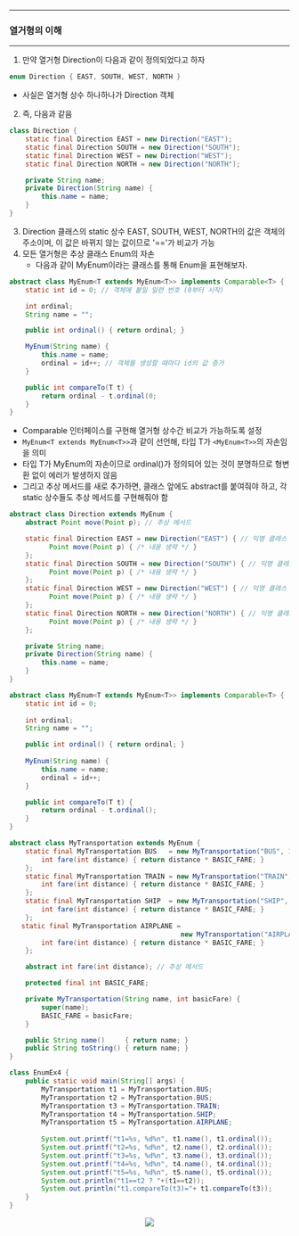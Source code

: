 -----
### 열거형의 이해
-----
1. 만약 열거형 Direction이 다음과 같이 정의되었다고 하자
```java
enum Direction { EAST, SOUTH, WEST, NORTH }
```
  - 사실은 열거형 상수 하나하나가 Direction 객체

2. 즉, 다음과 같음
```java
class Direction {
    static final Direction EAST = new Direction("EAST");
    static final Direction SOUTH = new Direction("SOUTH");
    static final Direction WEST = new Direction("WEST");
    static final Direction NORTH = new Direction("NORTH");

    private String name;
    private Direction(String name) {
        this.name = name;
    }
}
```

3. Direction 클래스의 static 상수 EAST, SOUTH, WEST, NORTH의 값은 객체의 주소이며, 이 값은 바뀌지 않는 값이므로 '=='가 비교가 가능
4. 모든 열거형은 추상 클래스 Enum의 자손
   - 다음과 같이 MyEnum이라는 클래스를 통해 Enum을 표현해보자.
```java
abstract class MyEnum<T extends MyEnum<T>> implements Comparable<T> {
    static int id = 0; // 객체에 붙일 일련 번호 (0부터 시작)

    int ordinal;
    String name = "";

    public int ordinal() { return ordinal; }

    MyEnum(String name) {
        this.name = name;
        ordinal = id++; // 객체를 생성할 때마다 id의 값 증가
    }

    public int compareTo(T t) {
        return ordinal - t.ordinal(0;
    }
}
```
  - Comparable 인터페이스를 구현해 열거형 상수간 비교가 가능하도록 설정
  - ```MyEnum<T extends MyEnum<T>>```과 같이 선언해, 타입 T가 ```<MyEnum<T>>```의 자손임을 의미
  - 타입 T가 MyEnum의 자손이므로 ordinal()가 정의되어 있는 것이 분명하므로 형변환 없이 에러가 발생하지 않음
  - 그리고 추상 메서드를 새로 추가하면, 클래스 앞에도 abstract를 붙여줘야 하고, 각 static 상수들도 추상 메서드를 구현해줘야 함
```java
abstract class Direction extends MyEnum {
    abstract Point move(Point p); // 추상 메서드

    static final Direction EAST = new Direction("EAST") { // 익명 클래스
          Point move(Point p) { /* 내용 생략 */ }
    };
    static final Direction SOUTH = new Direction("SOUTH") { // 익명 클래스
          Point move(Point p) { /* 내용 생략 */ }
    };
    static final Direction WEST = new Direction("WEST") { // 익명 클래스
          Point move(Point p) { /* 내용 생략 */ }
    };
    static final Direction NORTH = new Direction("NORTH") { // 익명 클래스
          Point move(Point p) { /* 내용 생략 */ }
    };

    private String name;
    private Direction(String name) {
        this.name = name;
    }
}
```

```java
abstract class MyEnum<T extends MyEnum<T>> implements Comparable<T> {
	static int id = 0;
		
	int ordinal;
	String name = "";

	public int ordinal() { return ordinal; }
	
	MyEnum(String name) {
		this.name = name;
		ordinal = id++;	
	}

	public int compareTo(T t) {
		return ordinal - t.ordinal();
	}
}

abstract class MyTransportation extends MyEnum {
	static final MyTransportation BUS   = new MyTransportation("BUS", 100) {
		int fare(int distance) { return distance * BASIC_FARE; }
	};
	static final MyTransportation TRAIN = new MyTransportation("TRAIN", 150) {
		int fare(int distance) { return distance * BASIC_FARE; }
	};
	static final MyTransportation SHIP  = new MyTransportation("SHIP", 100) {
		int fare(int distance) { return distance * BASIC_FARE; }
	};
   static final MyTransportation AIRPLANE = 
                                           new MyTransportation("AIRPLANE", 300) {
		int fare(int distance) { return distance * BASIC_FARE; }
	};

	abstract int fare(int distance); // 추상 메서드

	protected final int BASIC_FARE;

	private MyTransportation(String name, int basicFare) {
		super(name);
		BASIC_FARE = basicFare;
	}

	public String name()     { return name; }
	public String toString() { return name; }
}

class EnumEx4 {
	public static void main(String[] args) {
		MyTransportation t1 = MyTransportation.BUS;
		MyTransportation t2 = MyTransportation.BUS;
		MyTransportation t3 = MyTransportation.TRAIN;
		MyTransportation t4 = MyTransportation.SHIP;
		MyTransportation t5 = MyTransportation.AIRPLANE;
			
		System.out.printf("t1=%s, %d%n", t1.name(), t1.ordinal());
		System.out.printf("t2=%s, %d%n", t2.name(), t2.ordinal());
		System.out.printf("t3=%s, %d%n", t3.name(), t3.ordinal());
		System.out.printf("t4=%s, %d%n", t4.name(), t4.ordinal());
		System.out.printf("t5=%s, %d%n", t5.name(), t5.ordinal());
		System.out.println("t1==t2 ? "+(t1==t2));
		System.out.println("t1.compareTo(t3)="+ t1.compareTo(t3));
	}
}
```
<div align="center">
<img src="https://github.com/sooyounghan/Java/assets/34672301/400cad80-3491-4f1d-89c0-614fac99fd3d">
</div>
